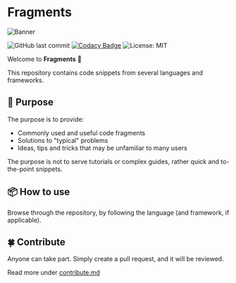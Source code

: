 # Fragments

![Banner](https://res.cloudinary.com/drfztvfdh/image/upload/v1707419430/fragments/fragments_qfxoxf.jpg)

![GitHub last commit](https://img.shields.io/github/last-commit/markhj/fragments)
[![Codacy Badge](https://app.codacy.com/project/badge/Grade/05a31ab4fc5f479a9ff83190918b691f)](https://app.codacy.com/gh/markhj/fragments/dashboard?utm_source=gh&utm_medium=referral&utm_content=&utm_campaign=Badge_grade)
![License: MIT](https://img.shields.io/badge/License-MIT-yellow.svg?label=license)

Welcome to **Fragments** 👋

This repository contains code snippets from several languages and frameworks.

## 🔨  Purpose

The purpose is to provide:

- Commonly used and useful code fragments
- Solutions to "typical" problems
- Ideas, tips and tricks that may be unfamiliar to many users

The purpose is not to serve tutorials or complex guides, rather quick
and to-the-point snippets.

## 📦 How to use

Browse through the repository, by following the language (and framework, if applicable).

## 🍀 Contribute

Anyone can take part. Simply create a pull request, and it will be reviewed.

Read more under [contribute.md](contribute.md)
